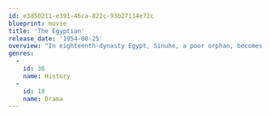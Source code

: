 ```yaml
---
id: e3d50211-e391-46ca-822c-93b27114e72c
blueprint: movie
title: 'The Egyptian'
release_date: '1954-08-25'
overview: "In eighteenth-dynasty Egypt, Sinuhe, a poor orphan, becomes a brilliant physician and with his friend Horemheb is appointed to the service of the new Pharoah. Sinuhe's personal triumphs and tragedies are played against the larger canvas of the turbulent events of the 18th dynasty. As Sinuhe is drawn into court intrigues he learns the answers to the questions he has sought since his birth."
genres:
  -
    id: 36
    name: History
  -
    id: 18
    name: Drama
---
```

